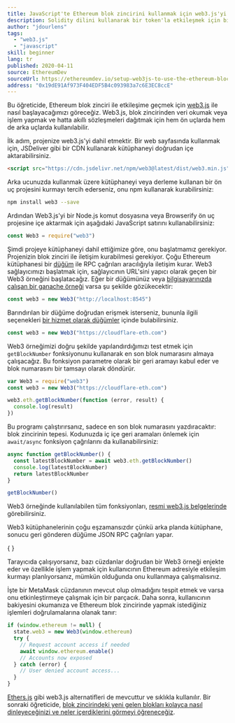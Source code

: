 ```yaml
---
title: JavaScript'te Ethereum blok zincirini kullanmak için web3.js'yi kurun
description: Solidity dilini kullanarak bir token'la etkileşmek için bir akıllı sözleşme nasıl kullanılır
author: "jdourlens"
tags:
  - "web3.js"
  - "javascript"
skill: beginner
lang: tr
published: 2020-04-11
source: EthereumDev
sourceUrl: https://ethereumdev.io/setup-web3js-to-use-the-ethereum-blockchain-in-javascript/
address: "0x19dE91Af973F404EDF5B4c093983a7c6E3EC8ccE"
---
```


Bu öğreticide, Ethereum blok zinciri ile etkileşime geçmek için [web3.js](https://web3js.readthedocs.io/) ile nasıl başlayacağımızı göreceğiz. Web3.js, blok zincirinden veri okumak veya işlem yapmak ve hatta akıllı sözleşmeleri dağıtmak için hem ön uçlarda hem de arka uçlarda kullanılabilir.

İlk adım, projenize web3.js'yi dahil etmektir. Bir web sayfasında kullanmak için, JSDeliver gibi bir CDN kullanarak kütüphaneyi doğrudan içe aktarabilirsiniz.

```html
<script src="https://cdn.jsdelivr.net/npm/web3@latest/dist/web3.min.js"></script>
```

Arka ucunuzda kullanmak üzere kütüphaneyi veya derleme kullanan bir ön uç projesini kurmayı tercih ederseniz, onu npm kullanarak kurabilirsiniz:

```bash
npm install web3 --save
```

Ardından Web3.js'yi bir Node.js komut dosyasına veya Browserify ön uç projesine içe aktarmak için aşağıdaki JavaScript satırını kullanabilirsiniz:

```js
const Web3 = require("web3")
```

Şimdi projeye kütüphaneyi dahil ettiğimize göre, onu başlatmamız gerekiyor. Projenizin blok zinciri ile iletişim kurabilmesi gerekiyor. Çoğu Ethereum kütüphanesi bir [düğüm](/developers/docs/nodes-and-clients/) ile RPC çağrıları aracılığıyla iletişim kurar. Web3 sağlayıcımızı başlatmak için, sağlayıcının URL'sini yapıcı olarak geçen bir Web3 örneğini başlatacağız. Eğer bir düğümünüz veya [bilgisayarınızda çalışan bir ganache örneği](https://ethereumdev.io/testing-your-smart-contract-with-existing-protocols-ganache-fork/) varsa şu şekilde gözükecektir:

```js
const web3 = new Web3("http://localhost:8545")
```

Barındırılan bir düğüme doğrudan erişmek isterseniz, bununla ilgili seçenekleri [bir hizmet olarak düğümler](/developers/docs/nodes-and-clients/nodes-as-a-service) içinde bulabilirsiniz.

```js
const web3 = new Web3("https://cloudflare-eth.com")
```

Web3 örneğimizi doğru şekilde yapılandırdığımızı test etmek için `getBlockNumber` fonksiyonunu kullanarak en son blok numarasını almaya çalışacağız. Bu fonksiyon parametre olarak bir geri aramayı kabul eder ve blok numarasını bir tamsayı olarak döndürür.

```js
var Web3 = require("web3")
const web3 = new Web3("https://cloudflare-eth.com")

web3.eth.getBlockNumber(function (error, result) {
  console.log(result)
})
```

Bu programı çalıştırırsanız, sadece en son blok numarasını yazdıracaktır: blok zincirinin tepesi. Kodunuzda iç içe geri aramaları önlemek için `await/async` fonksiyon çağrılarını da kullanabilirsiniz:

```js
async function getBlockNumber() {
  const latestBlockNumber = await web3.eth.getBlockNumber()
  console.log(latestBlockNumber)
  return latestBlockNumber
}

getBlockNumber()
```

Web3 örneğinde kullanılabilen tüm fonksiyonları, [resmi web3.js belgelerinde](https://docs.web3js.org/) görebilirsiniz.

Web3 kütüphanelerinin çoğu eşzamansızdır çünkü arka planda kütüphane, sonucu geri gönderen düğüme JSON RPC çağrıları yapar.

{
<Divider />
}

Tarayıcıda çalışıyorsanız, bazı cüzdanlar doğrudan bir Web3 örneği enjekte eder ve özellikle işlem yapmak için kullanıcının Ethereum adresiyle etkileşim kurmayı planlıyorsanız, mümkün olduğunda onu kullanmaya çalışmalısınız.

İşte bir MetaMask cüzdanının mevcut olup olmadığını tespit etmek ve varsa onu etkinleştirmeye çalışmak için bir parçacık. Daha sonra, kullanıcının bakiyesini okumanıza ve Ethereum blok zincirinde yapmak istediğiniz işlemleri doğrulamalarına olanak tanır:

```js
if (window.ethereum != null) {
  state.web3 = new Web3(window.ethereum)
  try {
    // Request account access if needed
    await window.ethereum.enable()
    // Accounts now exposed
  } catch (error) {
    // User denied account access...
  }
}
```

[Ethers.js](https://docs.ethers.io/) gibi web3.js alternatifleri de mevcuttur ve sıklıkla kullanılır. Bir sonraki öğreticide, [blok zincirindeki yeni gelen blokları kolayca nasıl dinleyeceğinizi ve neler içerdiklerini görmeyi öğreneceğiz](https://ethereumdev.io/listening-to-new-transactions-happening-on-the-blockchain/).
